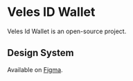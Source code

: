 # Veles ID Wallet

Veles Id Wallet is an open-source project.

## Design System

Available on [Figma](https://www.figma.com/file/g5Kcj73JnT0ImuVBlvqOnp).